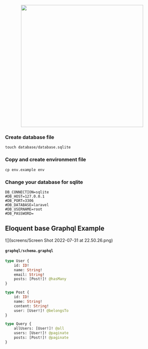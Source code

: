 <p align="center"><a href="https://laravel.com" target="_blank"><img src="https://raw.githubusercontent.com/laravel/art/master/logo-lockup/5%20SVG/2%20CMYK/1%20Full%20Color/laravel-logolockup-cmyk-red.svg" width="400"></a></p>

### Create database file
```touch database/database.sqlite```

### Copy and create environment file
```cp env.example env```

### Change your database for sqlite
```
DB_CONNECTION=sqlite
#DB_HOST=127.0.0.1
#DB_PORT=3306
#DB_DATABASE=laravel
#DB_USERNAME=root
#DB_PASSWORD=
```

## Eloquent base Graphql Example

![](screens/Screen Shot 2022-07-31 at 22.50.26.png)


#### ```graphql/schema.graphql```
```graphql
type User {
    id: ID!
    name: String!
    email: String!
    posts: [Post!]! @hasMany
}

type Post {
    id: ID!
    name: String!
    content: String!
    user: [User!]! @belongsTo
}

type Query {
    allUsers: [User!]! @all
    users: [User!]! @paginate
    posts: [Post!]! @paginate
}
```

